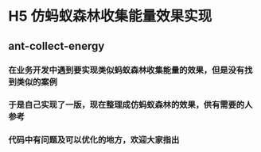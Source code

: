 # H5 仿蚂蚁森林收集能量效果实现

## ant-collect-energy

### 在业务开发中遇到要实现类似蚂蚁森林收集能量的效果，但是没有找到类似的案例

### 于是自己实现了一版，现在整理成仿蚂蚁森林的效果，供有需要的人参考

### 代码中有问题及可以优化的地方，欢迎大家指出
